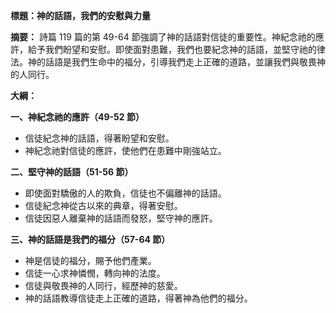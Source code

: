 **標題：神的話語，我們的安慰與力量**

**摘要：**
詩篇 119 篇的第 49-64 節強調了神的話語對信徒的重要性。神紀念祂的應許，給予我們盼望和安慰。即使面對患難，我們也要紀念神的話語，並堅守祂的律法。神的話語是我們生命中的福分，引導我們走上正確的道路，並讓我們與敬畏神的人同行。

**大綱：**

**一、神紀念祂的應許（49-52 節）**
* 信徒紀念神的話語，得著盼望和安慰。
* 神紀念祂對信徒的應許，使他們在患難中剛強站立。

**二、堅守神的話語（51-56 節）**
* 即使面對驕傲的人的欺負，信徒也不偏離神的話語。
* 信徒紀念神從古以來的典章，得著安慰。
* 信徒因惡人離棄神的話語而發怒，堅守神的應許。

**三、神的話語是我們的福分（57-64 節）**
* 神是信徒的福分，賜予他們產業。
* 信徒一心求神憐憫，轉向神的法度。
* 信徒與敬畏神的人同行，經歷神的慈愛。
* 神的話語教導信徒走上正確的道路，得著神為他們的福分。
